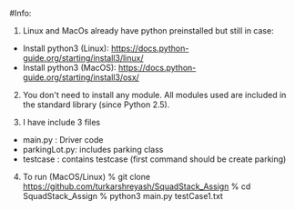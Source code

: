 #Info:
1. Linux and MacOs already have python preinstalled but still in case:
* Install python3 (Linux):   https://docs.python-guide.org/starting/install3/linux/
* Install python3 (MacOS):   https://docs.python-guide.org/starting/install3/osx/

2. You don't need to install any module. All modules used are included in the standard library (since Python 2.5).

3. I have include 3 files
* main.py : Driver code
* parkingLot.py: includes parking class
* testcase : contains testcase (first command should be create parking)

4. To run (MacOS/Linux)
% git clone https://github.com/turkarshreyash/SquadStack_Assign
% cd SquadStack_Assign
% python3 main.py testCase1.txt

